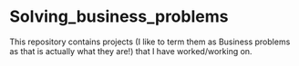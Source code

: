 # Solving_business_problems
This repository contains projects (I like to term them as Business problems as that is actually what they are!) that I have worked/working on. 
